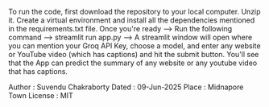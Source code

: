To run the code, first download the repository to your local computer. Unzip it. Create a virtual environment and install all the dependencies mentioned in the requirements.txt 
file. Once you're ready --> Run the following command --> streamlit run app.py --> A streamlit window will open where you can mention your Groq API Key, choose a model, and 
enter any website or YouTube video (which has captions) and hit the submit button. You'll see that the App can predict the summary of any website or any youtube video that has 
captions.

Author : Suvendu Chakraborty Dated : 09-Jun-2025 Place : Midnapore Town License : MIT
